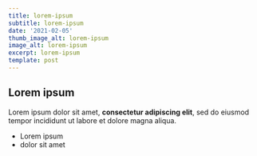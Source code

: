 ```yaml
---
title: lorem-ipsum
subtitle: lorem-ipsum
date: '2021-02-05'
thumb_image_alt: lorem-ipsum
image_alt: lorem-ipsum
excerpt: lorem-ipsum
template: post
---
```

## Lorem ipsum

Lorem ipsum dolor sit amet, **consectetur adipiscing elit**, sed do eiusmod tempor incididunt ut labore et dolore magna aliqua.

- Lorem ipsum
- dolor sit amet